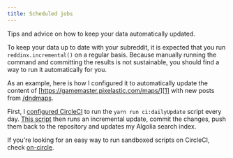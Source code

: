 ```yaml
---
title: Scheduled jobs
---
```


<div class="lead">
  Tips and advice on how to keep your data automatically updated.
</div>

To keep your data up to date with your subreddit, it is expected that you run
`reddinx.incremental()` on a regular basis. Because manually running the command
and committing the results is not sustainable, you should find a way to run it
automatically for you.

As an example, here is how I configured it to automatically update the content
of
[https://gamemaster.pixelastic.com/maps/][1]
with new posts from [/dndmaps][2].

First, I [configured CircleCI][3] to run the `yarn run ci:dailyUpdate` script
every day. [This script][4] then runs an incremental update, commit the changes,
push them back to the repository and updates my Algolia search index.

If you're looking for an easy way to run sandboxed scripts on CircleCI, check
[on-circle][5].

[1]: https://gamemaster.pixelastic.com/maps/
[2]: https://www.reddit.com/r/dndmaps/
[3]: https://github.com/pixelastic/maps/blob/master/.circleci/config.yml
[4]: https://github.com/pixelastic/maps/blob/master/scripts/ci-dailyUpdate.js
[5]: https://projects.pixelastic.com/on-circle/
